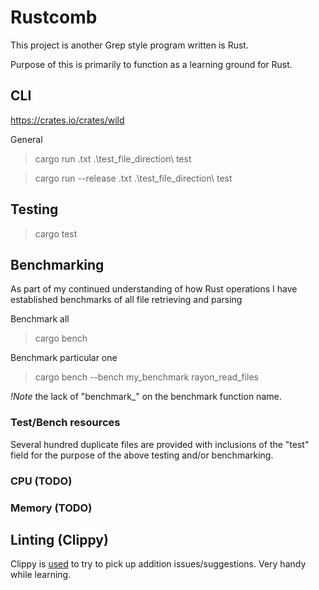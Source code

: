 # Rustcomb

This project is another Grep style program written is Rust.

Purpose of this is primarily to function as a learning ground for Rust.

## CLI

https://crates.io/crates/wild

General 
> cargo run .txt .\test_file_direction\ test

> cargo run --release .txt .\test_file_direction\ test

## Testing

> cargo test

## Benchmarking
As part of my continued understanding of how Rust operations I have established benchmarks of all file retrieving and parsing

Benchmark all
> cargo bench

Benchmark particular one
> cargo bench --bench my_benchmark rayon_read_files

_!Note_ the lack of "benchmark_" on the benchmark function name.

### Test/Bench resources
Several hundred duplicate files are provided with inclusions of the "test" field for the purpose of the above testing and/or benchmarking.

### CPU (TODO)

<!-- > perf record `target\release\rustcomb.exe .txt .\test_file_direction\ test` -- --profile-time 10

TODO: Require WSL to be running this "locally". -->

### Memory (TODO)

## Linting (Clippy)

Clippy is [used](https://github.com/rust-lang/rust-clippy) to try to pick up addition issues/suggestions. Very handy while learning.